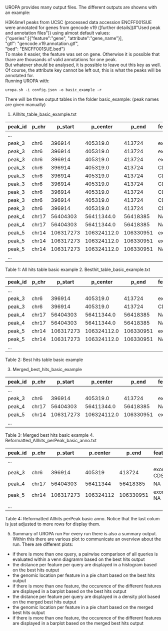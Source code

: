 UROPA provides many output files. The different outputs are showns with an example:

H3K4me1 peaks from UCSC (processed data accession ENCFF001SUE were annotated for genes from gencode v19 ([further details](#"Used peak and annotation files")) using almost default values:   
{"queries":[{"feature":"gene", "attribute":"gene_name"}],  
"gtf": "gencode.v19.annotation.gtf",  
"bed": "ENCFF001SUE.bed"}  
To make it easier, the feature was set on gene. Otherwise it is possible that thare are thousands of valid annotations for one peak.        
But whatever should be analysed, it is possible to leave out this key as well. 
Of course, the attribute key cannot be left out, this is what the peaks will be annotated for.     
Running UROPA with:     
```
uropa.sh -i config.json -o basic_example -r
```    
There will be three output tables in the folder basic_example: 
(peak names are given manually)

1. Allhits_table_basic_example.txt

| peak_id | p_chr | p_start   | p_center    | p_end     | feature | f_start   | f_end     | f_strand | distance | gene_id      | query | 
|---------|-------|-----------|-------------|-----------|---------|-----------|-----------|----------|----------|--------------|-------| 
| ...     |       |           |             |           |         |           |           |          |          |              |       | 
| peak_3  | chr6  | 396914    | 405319.0    | 413724    | exon    | 405018    | 405130    | +        | 189.0    | NR_046000    | 0     | 
| peak_3  | chr6  | 396914    | 405319.0    | 413724    | exon    | 405018    | 405130    | +        | 189.0    | NM_001195286 | 0     | 
| peak_3  | chr6  | 396914    | 405319.0    | 413724    | exon    | 405018    | 405130    | +        | 189.0    | NM_002460    | 0     | 
| peak_3  | chr6  | 396914    | 405319.0    | 413724    | CDS     | 401424    | 401777    | +        | 3542.0   | NM_001195286 | 1     | 
| peak_3  | chr6  | 396914    | 405319.0    | 413724    | CDS     | 405018    | 405130    | +        | 189.0    | NM_002460    | 1     | 
| peak_3  | chr6  | 396914    | 405319.0    | 413724    | CDS     | 405018    | 405130    | +        | 189.0    | NM_001195286 | 1     | 
| peak_3  | chr6  | 396914    | 405319.0    | 413724    | CDS     | 401424    | 401777    | +        | 3542.0   | NM_002460    | 1     | 
| peak_3  | chr6  | 396914    | 405319.0    | 413724    | CDS     | 407455    | 407595    | +        | 2136.0   | NM_002460    | 1     | 
| peak_3  | chr6  | 396914    | 405319.0    | 413724    | CDS     | 407455    | 407595    | +        | 2136.0   | NM_001195286 | 1     | 
| peak_4  | chr17 | 56404303  | 56411344.0  | 56418385  | NA      | NA        | NA        | NA       | NA       | NA           | 0     | 
| peak_4  | chr17 | 56404303  | 56411344.0  | 56418385  | NA      | NA        | NA        | NA       | NA       | NA           | 1     | 
| peak_5  | chr14 | 106317273 | 106324112.0 | 106330951 | exon    | 106324293 | 106324344 | -        | 181.0    | NR_039730    | 0     | 
| peak_5  | chr14 | 106317273 | 106324112.0 | 106330951 | exon    | 106324334 | 106324411 | -        | 222.0    | NR_130467    | 0     | 
| peak_5  | chr14 | 106317273 | 106324112.0 | 106330951 | NA      | NA        | NA        | NA       | NA       | NA           | 1     | 
| ...     |       |           |             |           |         |           |           |          |          |              |       | 



Table 1: All hits table basic example
2. Besthit_table_basic_example.txt

| peak_id | p_chr | p_start   | p_center    | p_end     | feature | f_start   | f_end     | f_strand | distance | gene_id   | query | 
|---------|-------|-----------|-------------|-----------|---------|-----------|-----------|----------|----------|-----------|-------| 
| ...     |       |           |             |           |         |           |           |          |          |           |       | 
| peak_3  | chr6  | 396914    | 405319.0    | 413724    | exon    | 405018    | 405130    | +        | 189.0    | NR_046000 | 0     | 
| peak_3  | chr6  | 396914    | 405319.0    | 413724    | CDS     | 405018    | 405130    | +        | 189.0    | NM_002460 | 1     | 
| peak_4  | chr17 | 56404303  | 56411344.0  | 56418385  | NA      | NA        | NA        | NA       | NA       | NA        | 0     | 
| peak_4  | chr17 | 56404303  | 56411344.0  | 56418385  | NA      | NA        | NA        | NA       | NA       | NA        | 1     | 
| peak_5  | chr14 | 106317273 | 106324112.0 | 106330951 | exon    | 106324293 | 106324344 | -        | 181.0    | NR_039730 | 0     | 
| peak_5  | chr14 | 106317273 | 106324112.0 | 106330951 | NA      | NA        | NA        | NA       | NA       | NA        | 1     | 
| ...     |       |           |             |           |         |           |           |          |          |           |       | 


Table 2: Best hits table basic example

3. Merged_best_hits_basic_example

| peak_id | p_chr | p_start   | p_center    | p_end     | feature | f_start   | f_end     | f_strand | distance | gene_id   | query | 
|---------|-------|-----------|-------------|-----------|---------|-----------|-----------|----------|----------|-----------|-------| 
| ...     |       |           |             |           |         |           |           |          |          |           |       | 
| peak_3  | chr6  | 396914    | 405319.0    | 413724    | exon    | 405018    | 405130    | +        | 189.0    | NR_046000 | 0,1   | 
| peak_4  | chr17 | 56404303  | 56411344.0  | 56418385  | NA      | NA        | NA        | NA       | NA       | NA        | 0,1   | 
| peak_5  | chr14 | 106317273 | 106324112.0 | 106330951 | exon    | 106324293 | 106324344 | -        | 181.0    | NR_039730 | 0     | 
| ...     |       |           |             |           |         |           |           |          |          |           |       | 

Table 3: Merged best hits basic example
4. Reformatted_Allhits_perPeak_basic_anno.txt

| peak_id | p_chr | p_start   | p_center  | p_end     | feature   | f_start       | f_end         | f_strand | distance | gene_id              | query | 
|---------|-------|-----------|-----------|-----------|-----------|---------------|---------------|----------|----------|----------------------|-------| 
| ...     |       |           |           |           |           |               |               |          |          |                      |       | 
| peak_3  | chr6  | 396914    | 405319    | 413724    | exon, CDS | 405018        | 405130        | +        | 189      | NR_046000, NM_002460 | 0,1   | 
| peak_4  | chr17 | 56404303  | 56411344  | 56418385  | NA        | NA            | NA            | NA       | NA       | NA                   | 0,1   | 
| peak_5  | chr14 | 106317273 | 106324112 | 106330951 | exon, NA  | 106324293, NA | 106324344, NA | -,NA     | 181,NA   | NR_039730, NA        | 0,1   | 
| ...     |       |           |           |           |           |               |               |          |          |                      |       | 


Table 4: Reformatted Allhits perPeak basic anno. Notice that the last colum is just adjusted to more rows for display them.  

5. Summary of UROPA run
For every run there is also a summary output. Within this there are various plot to communicate an overview about the run. There are different plots:
* if there is more than one query, a pairwise comparison of all queries is evaluated within a venn diagramm based on the best hits output
* the distance per feature per query are displayed in a histogram based on the best hits output
* the genomic location per feature in a pie chart based on the best hits output 
* if there is more than one feature, the occurence of the different features are displayed in a barplot based on the best hits output
* the distance per feature per query are displayed in a density plot based on the merged best hits output 
* the genomic location per feature in a pie chart based on the merged best hits output
* if there is more than one feature, the occurence of the different features are displayed in a barplot based on the merged best hits output

